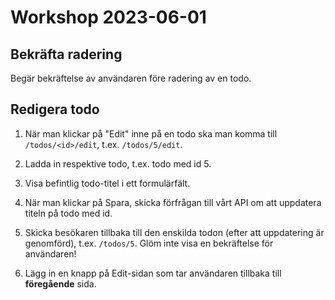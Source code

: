 # Workshop 2023-06-01

## Bekräfta radering

Begär bekräftelse av användaren före radering av en todo.

## Redigera todo

1. När man klickar på "Edit" inne på en todo ska man komma till `/todos/<id>/edit`, t.ex. `/todos/5/edit`.

2. Ladda in respektive todo, t.ex. todo med id 5.

3. Visa befintlig todo-titel i ett formulärfält.

4. När man klickar på Spara, skicka förfrågan till vårt API om att uppdatera titeln på todo med id.

5. Skicka besökaren tillbaka till den enskilda todon (efter att uppdatering är genomförd), t.ex. `/todos/5`.
   Glöm inte visa en bekräftelse för användaren!

6. Lägg in en knapp på Edit-sidan som tar användaren tillbaka till **föregående** sida.
